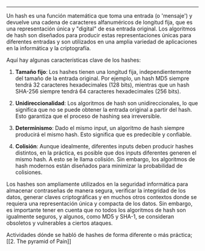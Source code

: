 
---
Un hash es una función matemática que toma una entrada (o 'mensaje') y devuelve una cadena de caracteres alfanuméricos de longitud fija, que es una representación única y "digital" de esa entrada original. Los algoritmos de hash son diseñados para producir estas representaciones únicas para diferentes entradas y son utilizados en una amplia variedad de aplicaciones en la informática y la criptografía.

Aquí hay algunas características clave de los hashes:

1. **Tamaño fijo**: Los hashes tienen una longitud fija, independientemente del tamaño de la entrada original. Por ejemplo, un hash MD5 siempre tendrá 32 caracteres hexadecimales (128 bits), mientras que un hash SHA-256 siempre tendrá 64 caracteres hexadecimales (256 bits).
    
2. **Unidireccionalidad**: Los algoritmos de hash son unidireccionales, lo que significa que no se puede obtener la entrada original a partir del hash. Esto garantiza que el proceso de hashing sea irreversible.
    
3. **Determinismo**: Dado el mismo input, un algoritmo de hash siempre producirá el mismo hash. Esto significa que es predecible y confiable.
    
4. **Colisión**: Aunque idealmente, diferentes inputs deben producir hashes distintos, en la práctica, es posible que dos inputs diferentes generen el mismo hash. A esto se le llama colisión. Sin embargo, los algoritmos de hash modernos están diseñados para minimizar la probabilidad de colisiones.
    

Los hashes son ampliamente utilizados en la seguridad informática para almacenar contraseñas de manera segura, verificar la integridad de los datos, generar claves criptográficas y en muchos otros contextos donde se requiera una representación única y compacta de los datos. Sin embargo, es importante tener en cuenta que no todos los algoritmos de hash son igualmente seguros, y algunos, como MD5 y SHA-1, se consideran obsoletos y vulnerables a ciertos ataques.

Actividades dónde se habló de hashes de forma diferente o más práctica;
[[2. The pyramid of Pain]]